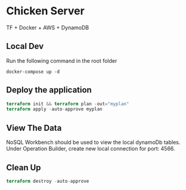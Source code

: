 # Chicken Server

TF + Docker + AWS + DynamoDB

## Local Dev

Run the following command in the root folder

```docker
docker-compose up -d
```

## Deploy the application

```terraform
terraform init && terraform plan -out="myplan"
terraform apply -auto-approve myplan
```

## View The Data

NoSQL Workbench should be used to view the local dynamoDb tables. Under Operation Builder, create new local connection for port: 4566.

## Clean Up

```terraform
terraform destroy -auto-approve
```
